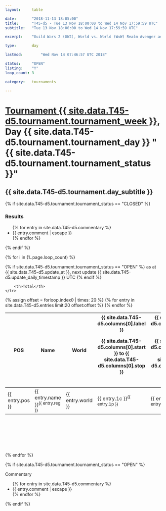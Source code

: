 ```yaml
---
layout: 	table

date: 		"2018-11-13 18:05:00"
title: 		"T45-d5 - Tue 13 Nov 18:00:00 to Wed 14 Nov 17:59:59 UTC"
subtitle: 	"Tue 13 Nov 18:00:00 to Wed 14 Nov 17:59:59 UTC"

excerpt:    "Guild Wars 2 (GW2), World vs. World (WvW) Realm Avenger achivement Tournament. \"Every Kill Counts\""

type:       day

lastmod: 		"Wed Nov 14 07:46:57 UTC 2018"

status:     "OPEN"
listing:    "Y"
loop_count: 3

category: 	tournaments

---
```

<div class="table_header">
    <h1><a href="{{ site.data.T45-d5.tournament.week_url }}">Tournament {{ site.data.T45-d5.tournament.tournament_week }}</a>, Day {{ site.data.T45-d5.tournament.tournament_day }} "{{ site.data.T45-d5.tournament.tournament_status }}"</h1>
    <h2>{{ site.data.T45-d5.tournament.day_subtitle }}</h2> 
</div>

{% if site.data.T45-d5.tournament.tournament_status == "CLOSED" %} 
<div class="commentary">
  <h3>Results</h3>
  <ul>
    {% for entry in site.data.T45-d5.commentary %}
    <li class="commentary_list">{{ entry.comment | escape }}</li>
    {% endfor %}
  </ul>
</div>
{% endif %}


{% for i in (1..page.loop_count) %}

{% if site.data.T45-d5.tournament.tournament_status == "OPEN" %} 
<span class="table_nextupdate">as at {{ site.data.T45-d5.update_at }}, next update {{ site.data.T45-d5.update_daily_timestamp }} UTC</span> 
{% endif %}

<table class="day_table">
  <colgroup>
    <col style="width:18px">
    <col style="width:55px">
    <col style="width:55px">
    <col style="width:12px">
    <col style="width:12px">
    <col style="width:12px">
    <col style="width:12px">
    <col style="width:12px">
    <col style="width:12px">
    <col style="width:12px">
    <col style="width:12px">
    <col style="width:12px">
    <col style="width:12px">
    <col style="width:12px">
    <col style="width:12px">
    <col style="width:12px">
    <col style="width:12px">
    <col style="width:12px">
    <col style="width:12px">
    <col style="width:12px">
    <col style="width:12px">
    <col style="width:12px">
    <col style="width:12px">
    <col style="width:12px">
    <col style="width:12px">
    <col style="width:12px">
    <col style="width:12px">
    <col style="width:18px">
  </colgroup>  
  <thead>
    <tr>
        <th>POS</th>
        <th class="AlignLeft">Name</th>
        <th class="AlignLeft">World</th>

<th><div class="label">{{ site.data.T45-d5.columns[0].label }}<p class="onhover">{{ site.data.T45-d5.columns[0].start }} to {{ site.data.T45-d5.columns[0].stop }}</p></div>​</th>
<th><div class="label">{{ site.data.T45-d5.columns[1].label }}<p class="onhover">{{ site.data.T45-d5.columns[1].start }} to {{ site.data.T45-d5.columns[1].stop }}</p></div>​</th>
<th><div class="label">{{ site.data.T45-d5.columns[2].label }}<p class="onhover">{{ site.data.T45-d5.columns[2].start }} to {{ site.data.T45-d5.columns[2].stop }}</p></div>​</th>
<th><div class="label">{{ site.data.T45-d5.columns[3].label }}<p class="onhover">{{ site.data.T45-d5.columns[3].start }} to {{ site.data.T45-d5.columns[3].stop }}</p></div>​</th>
<th><div class="label">{{ site.data.T45-d5.columns[4].label }}<p class="onhover">{{ site.data.T45-d5.columns[4].start }} to {{ site.data.T45-d5.columns[4].stop }}</p></div>​</th>
<th><div class="label">{{ site.data.T45-d5.columns[5].label }}<p class="onhover">{{ site.data.T45-d5.columns[5].start }} to {{ site.data.T45-d5.columns[5].stop }}</p></div>​</th>
<th><div class="label">{{ site.data.T45-d5.columns[6].label }}<p class="onhover">{{ site.data.T45-d5.columns[6].start }} to {{ site.data.T45-d5.columns[6].stop }}</p></div>​</th>
<th><div class="label">{{ site.data.T45-d5.columns[7].label }}<p class="onhover">{{ site.data.T45-d5.columns[7].start }} to {{ site.data.T45-d5.columns[7].stop }}</p></div>​</th>
<th><div class="label">{{ site.data.T45-d5.columns[8].label }}<p class="onhover">{{ site.data.T45-d5.columns[8].start }} to {{ site.data.T45-d5.columns[8].stop }}</p></div>​</th>
<th><div class="label">{{ site.data.T45-d5.columns[9].label }}<p class="onhover">{{ site.data.T45-d5.columns[9].start }} to {{ site.data.T45-d5.columns[9].stop }}</p></div>​</th>
<th><div class="label">{{ site.data.T45-d5.columns[10].label }}<p class="onhover">{{ site.data.T45-d5.columns[10].start }} to {{ site.data.T45-d5.columns[10].stop }}</p></div>​</th>

<th><div class="label">{{ site.data.T45-d5.columns[11].label }}<p class="onhover">{{ site.data.T45-d5.columns[11].start }} to {{ site.data.T45-d5.columns[11].stop }}</p></div>​</th>
<th><div class="label">{{ site.data.T45-d5.columns[12].label }}<p class="onhover">{{ site.data.T45-d5.columns[12].start }} to {{ site.data.T45-d5.columns[12].stop }}</p></div>​</th>
<th><div class="label">{{ site.data.T45-d5.columns[13].label }}<p class="onhover">{{ site.data.T45-d5.columns[13].start }} to {{ site.data.T45-d5.columns[13].stop }}</p></div>​</th>
<th><div class="label">{{ site.data.T45-d5.columns[14].label }}<p class="onhover">{{ site.data.T45-d5.columns[14].start }} to {{ site.data.T45-d5.columns[14].stop }}</p></div>​</th>
<th><div class="label">{{ site.data.T45-d5.columns[15].label }}<p class="onhover">{{ site.data.T45-d5.columns[15].start }} to {{ site.data.T45-d5.columns[15].stop }}</p></div>​</th>
<th><div class="label">{{ site.data.T45-d5.columns[16].label }}<p class="onhover">{{ site.data.T45-d5.columns[16].start }} to {{ site.data.T45-d5.columns[16].stop }}</p></div>​</th>
<th><div class="label">{{ site.data.T45-d5.columns[17].label }}<p class="onhover">{{ site.data.T45-d5.columns[17].start }} to {{ site.data.T45-d5.columns[17].stop }}</p></div>​</th>
<th><div class="label">{{ site.data.T45-d5.columns[18].label }}<p class="onhover">{{ site.data.T45-d5.columns[18].start }} to {{ site.data.T45-d5.columns[18].stop }}</p></div>​</th>
<th><div class="label">{{ site.data.T45-d5.columns[19].label }}<p class="onhover">{{ site.data.T45-d5.columns[19].start }} to {{ site.data.T45-d5.columns[19].stop }}</p></div>​</th>
<th><div class="label">{{ site.data.T45-d5.columns[20].label }}<p class="onhover">{{ site.data.T45-d5.columns[20].start }} to {{ site.data.T45-d5.columns[20].stop }}</p></div>​</th>

<th><div class="label">{{ site.data.T45-d5.columns[21].label }}<p class="onhover">{{ site.data.T45-d5.columns[21].start }} to {{ site.data.T45-d5.columns[21].stop }}</p></div>​</th>
<th><div class="label">{{ site.data.T45-d5.columns[22].label }}<p class="onhover">{{ site.data.T45-d5.columns[22].start }} to {{ site.data.T45-d5.columns[22].stop }}</p></div>​</th>
<th><div class="label">{{ site.data.T45-d5.columns[23].label }}<p class="onhover">{{ site.data.T45-d5.columns[23].start }} to {{ site.data.T45-d5.columns[23].stop }}</p></div>​</th>

        <th>Total</th>
    </tr>
  </thead>
  {% assign offset = forloop.index0 | times: 20 %}
<tbody>
{% for entry in site.data.T45-d5.entries limit:20 offset:offset %}
  <tr>
    <td class="pl{{ entry.pos }}">{{ entry.pos }}</td>
    <td class="AlignLeft">{{ entry.name }}<sup>{{ entry.reg }}</sup></td>
    <td class="AlignLeft">{{ entry.world }}</td>
    <td class="pl{{ entry.1p }}">{{ entry.1c }}<sup>{{ entry.1p }}</sup></td>
    <td class="pl{{ entry.2p }}">{{ entry.2c }}<sup>{{ entry.2p }}</sup></td>
    <td class="pl{{ entry.3p }}">{{ entry.3c }}<sup>{{ entry.3p }}</sup></td>
    <td class="pl{{ entry.4p }}">{{ entry.4c }}<sup>{{ entry.4p }}</sup></td>
    <td class="pl{{ entry.5p }}">{{ entry.5c }}<sup>{{ entry.5p }}</sup></td>
    <td class="pl{{ entry.6p }}">{{ entry.6c }}<sup>{{ entry.6p }}</sup></td>
    <td class="pl{{ entry.7p }}">{{ entry.7c }}<sup>{{ entry.7p }}</sup></td>
    <td class="pl{{ entry.8p }}">{{ entry.8c }}<sup>{{ entry.8p }}</sup></td>
    <td class="pl{{ entry.9p }}">{{ entry.9c }}<sup>{{ entry.9p }}</sup></td>
    <td class="pl{{ entry.10p }}">{{ entry.10c }}<sup>{{ entry.10p }}</sup></td>
    <td class="pl{{ entry.11p }}">{{ entry.11c }}<sup>{{ entry.11p }}</sup></td>
    <td class="pl{{ entry.12p }}">{{ entry.12c }}<sup>{{ entry.12p }}</sup></td>
    <td class="pl{{ entry.13p }}">{{ entry.13c }}<sup>{{ entry.13p }}</sup></td>
    <td class="pl{{ entry.14p }}">{{ entry.14c }}<sup>{{ entry.14p }}</sup></td>
    <td class="pl{{ entry.15p }}">{{ entry.15c }}<sup>{{ entry.15p }}</sup></td>
    <td class="pl{{ entry.16p }}">{{ entry.16c }}<sup>{{ entry.16p }}</sup></td>
    <td class="pl{{ entry.17p }}">{{ entry.17c }}<sup>{{ entry.17p }}</sup></td>
    <td class="pl{{ entry.18p }}">{{ entry.18c }}<sup>{{ entry.18p }}</sup></td>
    <td class="pl{{ entry.19p }}">{{ entry.19c }}<sup>{{ entry.19p }}</sup></td>
    <td class="pl{{ entry.20p }}">{{ entry.20c }}<sup>{{ entry.20p }}</sup></td>
    <td class="pl{{ entry.21p }}">{{ entry.21c }}<sup>{{ entry.21p }}</sup></td>
    <td class="pl{{ entry.22p }}">{{ entry.22c }}<sup>{{ entry.22p }}</sup></td>
    <td class="pl{{ entry.23p }}">{{ entry.23c }}<sup>{{ entry.23p }}</sup></td>
    <td class="pl{{ entry.24p }}">{{ entry.24c }}<sup>{{ entry.24p }}</sup></td>
    <td>{{ entry.total }}</td>
  </tr>
{% endfor %}  
</tbody>
</table>
<div class="leaderboard">
  <script async src="//pagead2.googlesyndication.com/pagead/js/adsbygoogle.js"></script>
  <!-- 728x90 -->
  <ins class="adsbygoogle"
       style="display:inline-block;width:728px;height:90px"
       data-ad-client="ca-pub-3274917281288240"
       data-ad-slot="3870538733"></ins>
  <script>
  (adsbygoogle = window.adsbygoogle || []).push({});
  </script>    
</div>
<br />
{% endfor %}

{% if site.data.T45-d5.tournament.tournament_status == "OPEN" %} 
<div class="commentary">
  <span class="commentary_title">Commentary</span>
  <ul>
    {% for entry in site.data.T45-d5.commentary %}
    <li class="commentary_list">{{ entry.comment | escape }}</li>
    {% endfor %}
  </ul>
</div>
{% endif %}


